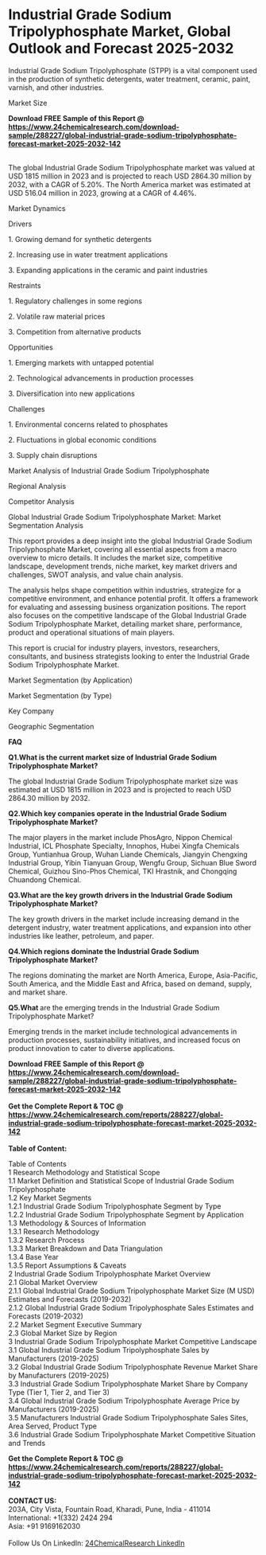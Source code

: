 <h1>Industrial Grade Sodium Tripolyphosphate Market, Global Outlook and Forecast 2025-2032</h1><p>Industrial Grade Sodium Tripolyphosphate (STPP) is a vital component used in the production of synthetic detergents, water treatment, ceramic, paint, varnish, and other industries.</p><p>
Market Size</p><p>
</p><div><b>Download FREE Sample of this Report @ 
            <a href="https://www.24chemicalresearch.com/download-sample/288227/global-industrial-grade-sodium-tripolyphosphate-forecast-market-2025-2032-142">
            https://www.24chemicalresearch.com/download-sample/288227/global-industrial-grade-sodium-tripolyphosphate-forecast-market-2025-2032-142</a></b></div><br><p>The global Industrial Grade Sodium Tripolyphosphate market was valued at USD 1815 million in 2023 and is projected to reach USD 2864.30 million by 2032, with a CAGR of 5.20%. The North America market was estimated at USD 516.04 million in 2023, growing at a CAGR of 4.46%.</p><p>
Market Dynamics</p><p>
Drivers</p><p>
</p><p>1. Growing demand for synthetic detergents</p><p>
</p><p>2. Increasing use in water treatment applications</p><p>
</p><p>3. Expanding applications in the ceramic and paint industries</p><p>
Restraints</p><p>
</p><p>1. Regulatory challenges in some regions</p><p>
</p><p>2. Volatile raw material prices</p><p>
</p><p>3. Competition from alternative products</p><p>
Opportunities</p><p>
</p><p>1. Emerging markets with untapped potential</p><p>
</p><p>2. Technological advancements in production processes</p><p>
</p><p>3. Diversification into new applications</p><p>
Challenges</p><p>
</p><p>1. Environmental concerns related to phosphates</p><p>
</p><p>2. Fluctuations in global economic conditions</p><p>
</p><p>3. Supply chain disruptions</p><p>
Market Analysis of Industrial Grade Sodium Tripolyphosphate</p><p>
Regional Analysis</p><p>
</p><p>
Competitor Analysis</p><p>
</p><p>
Global Industrial Grade Sodium Tripolyphosphate Market: Market Segmentation Analysis</p><p>
</p><p>This report provides a deep insight into the global Industrial Grade Sodium Tripolyphosphate Market, covering all essential aspects from a macro overview to micro details. It includes the market size, competitive landscape, development trends, niche market, key market drivers and challenges, SWOT analysis, and value chain analysis.</p><p>
</p><p>The analysis helps shape competition within industries, strategize for a competitive environment, and enhance potential profit. It offers a framework for evaluating and assessing business organization positions. The report also focuses on the competitive landscape of the Global Industrial Grade Sodium Tripolyphosphate Market, detailing market share, performance, product and operational situations of main players.</p><p>
</p><p>This report is crucial for industry players, investors, researchers, consultants, and business strategists looking to enter the Industrial Grade Sodium Tripolyphosphate Market.</p><p>
Market Segmentation (by Application)</p><p>
</p><p>
Market Segmentation (by Type)</p><p>
</p><p>
Key Company</p><p>
</p><p>
Geographic Segmentation</p><p>
</p><p>
<strong>FAQ</strong></p><p>
<strong>Q1.What is the current market size of Industrial Grade Sodium Tripolyphosphate Market?</strong></p><p>
</p><p>The global Industrial Grade Sodium Tripolyphosphate market size was estimated at USD 1815 million in 2023 and is projected to reach USD 2864.30 million by 2032.</p><p>
<strong>Q2.Which key companies operate in the Industrial Grade Sodium Tripolyphosphate Market?</strong></p><p>
</p><p>The major players in the market include PhosAgro, Nippon Chemical Industrial, ICL Phosphate Specialty, Innophos, Hubei Xingfa Chemicals Group, Yuntianhua Group, Wuhan Liande Chemicals, Jiangyin Chengxing Industrial Group, Yibin Tianyuan Group, Wengfu Group, Sichuan Blue Sword Chemical, Guizhou Sino-Phos Chemical, TKI Hrastnik, and Chongqing Chuandong Chemical.</p><p>
<strong>Q3.What are the key growth drivers in the Industrial Grade Sodium Tripolyphosphate Market?</strong></p><p>
</p><p>The key growth drivers in the market include increasing demand in the detergent industry, water treatment applications, and expansion into other industries like leather, petroleum, and paper.</p><p>
<strong>Q4.Which regions dominate the Industrial Grade Sodium Tripolyphosphate Market?</strong></p><p>
</p><p>The regions dominating the market are North America, Europe, Asia-Pacific, South America, and the Middle East and Africa, based on demand, supply, and market share.</p><p>
<strong>Q5.What </strong>are the emerging trends in the Industrial Grade Sodium Tripolyphosphate Market?</p><p>
</p><p>Emerging trends in the market include technological advancements in production processes, sustainability initiatives, and increased focus on product innovation to cater to diverse applications.</p><div><b>Download FREE Sample of this Report @ 
            <a href="https://www.24chemicalresearch.com/download-sample/288227/global-industrial-grade-sodium-tripolyphosphate-forecast-market-2025-2032-142">
            https://www.24chemicalresearch.com/download-sample/288227/global-industrial-grade-sodium-tripolyphosphate-forecast-market-2025-2032-142</a></b></div><br><div><b>Get the Complete Report & TOC @ 
            <a href="https://www.24chemicalresearch.com/reports/288227/global-industrial-grade-sodium-tripolyphosphate-forecast-market-2025-2032-142">
            https://www.24chemicalresearch.com/reports/288227/global-industrial-grade-sodium-tripolyphosphate-forecast-market-2025-2032-142</a></b></div><br>
            <b>Table of Content:</b><p>Table of Contents<br />
1 Research Methodology and Statistical Scope<br />
1.1 Market Definition and Statistical Scope of Industrial Grade Sodium Tripolyphosphate<br />
1.2 Key Market Segments<br />
1.2.1 Industrial Grade Sodium Tripolyphosphate Segment by Type<br />
1.2.2 Industrial Grade Sodium Tripolyphosphate Segment by Application<br />
1.3 Methodology & Sources of Information<br />
1.3.1 Research Methodology<br />
1.3.2 Research Process<br />
1.3.3 Market Breakdown and Data Triangulation<br />
1.3.4 Base Year<br />
1.3.5 Report Assumptions & Caveats<br />
2 Industrial Grade Sodium Tripolyphosphate Market Overview<br />
2.1 Global Market Overview<br />
2.1.1 Global Industrial Grade Sodium Tripolyphosphate Market Size (M USD) Estimates and Forecasts (2019-2032)<br />
2.1.2 Global Industrial Grade Sodium Tripolyphosphate Sales Estimates and Forecasts (2019-2032)<br />
2.2 Market Segment Executive Summary<br />
2.3 Global Market Size by Region<br />
3 Industrial Grade Sodium Tripolyphosphate Market Competitive Landscape<br />
3.1 Global Industrial Grade Sodium Tripolyphosphate Sales by Manufacturers (2019-2025)<br />
3.2 Global Industrial Grade Sodium Tripolyphosphate Revenue Market Share by Manufacturers (2019-2025)<br />
3.3 Industrial Grade Sodium Tripolyphosphate Market Share by Company Type (Tier 1, Tier 2, and Tier 3)<br />
3.4 Global Industrial Grade Sodium Tripolyphosphate Average Price by Manufacturers (2019-2025)<br />
3.5 Manufacturers Industrial Grade Sodium Tripolyphosphate Sales Sites, Area Served, Product Type<br />
3.6 Industrial Grade Sodium Tripolyphosphate Market Competitive Situation and Trends<br />
</p><div><b>Get the Complete Report & TOC @ 
            <a href="https://www.24chemicalresearch.com/reports/288227/global-industrial-grade-sodium-tripolyphosphate-forecast-market-2025-2032-142">
            https://www.24chemicalresearch.com/reports/288227/global-industrial-grade-sodium-tripolyphosphate-forecast-market-2025-2032-142</a></b></div><br><b>CONTACT US:</b><br>
            203A, City Vista, Fountain Road, Kharadi, Pune, India - 411014<br>
            International: +1(332) 2424 294<br>
            Asia: +91 9169162030 <br><br>
            Follow Us On LinkedIn: <a href="https://www.linkedin.com/company/24chemicalresearch/">24ChemicalResearch LinkedIn</a>